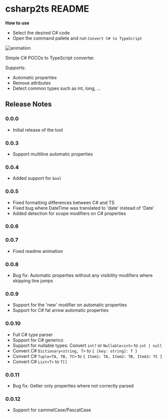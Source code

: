 # csharp2ts README

**How to use**
- Select the desired C# code
- Open the command pallete and run `Convert C# to TypeScript`

![animation](https://raw.githubusercontent.com/RafaelSalguero/CSharp2TS/master/images/animation.gif)

Simple C# POCOs to TypeScript converter.

Supports:
- Automatic properties
- Remove attributes
- Detect common types such as int, long, ... 

## Release Notes
### 0.0.0

- Initial release of the tool

### 0.0.3

- Support multiline automatic properties

### 0.0.4

- Added support for `bool`

### 0.0.5

- Fixed formatting differences between C# and TS
- Fixed bug where DateTime was translated to 'date' instead of 'Date'
- Added detection for scope modifiers on C# properties

### 0.0.6
### 0.0.7
- Fixed readme animation

### 0.0.8
- Bug fix: Automatic properties without any visibility modifiers where skipping line jumps

### 0.0.9
- Support for the 'new' modifier on automatic properties
- Support for C# fat arrow automatic properties

### 0.0.10
- Full C# type parser
- Support for C# generics
- Support for nullable types: Convert `int?` or `Nullable<int>` to `int | null`
- Convert C# `Dictionary<string, T>` to `{ [key: string]: T }`
- Convert C# `Tuple<TA, TB, TC>` to `{ Item1: TA, Item2: TB, Item3: TC }`
- Convert C# `List<T>` to `T[]`

### 0.0.11
- Bug fix: Getter only properties where not correctly parsed

### 0.0.12
- Support for cammelCase/PascalCase